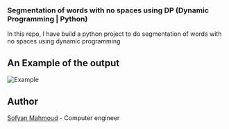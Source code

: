 ### Segmentation of words with no spaces using DP (Dynamic Programming | Python)
In this repo, I have build a python project to do segmentation of words with no spaces using dynamic programming 


## An Example of the output 
![Example](https://github.com/sofyanmahmoud0000/DPSegmentation/blob/master/Example.png)

## Author
[Sofyan Mahmoud](https://github.com/sofyanmahmoud0000) - Computer engineer